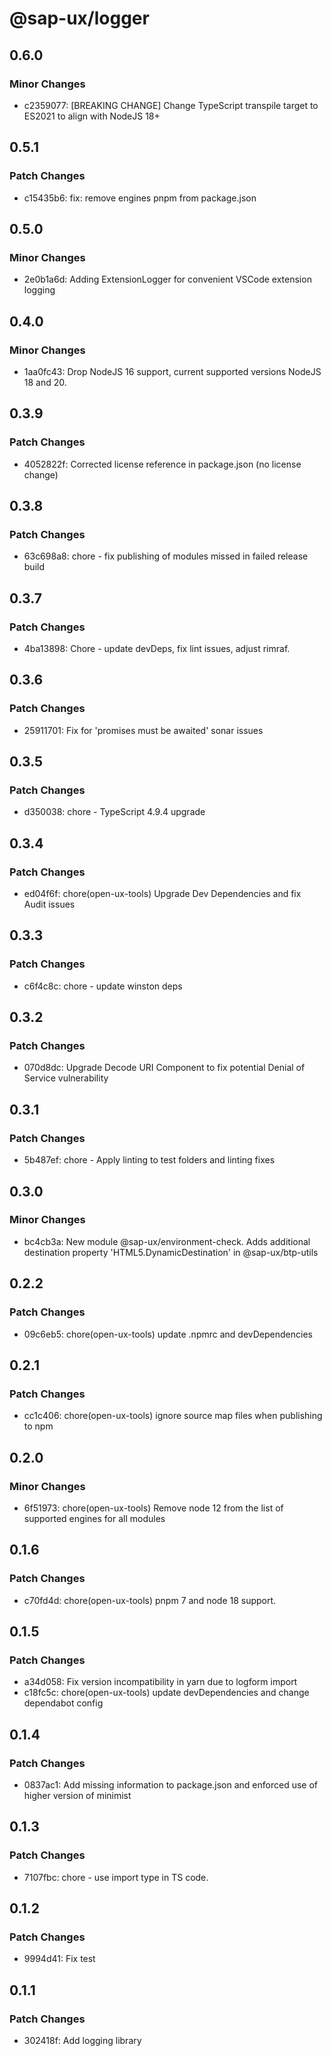 # @sap-ux/logger

## 0.6.0

### Minor Changes

-   c2359077: [BREAKING CHANGE] Change TypeScript transpile target to ES2021 to align with NodeJS 18+

## 0.5.1

### Patch Changes

-   c15435b6: fix: remove engines pnpm from package.json

## 0.5.0

### Minor Changes

-   2e0b1a6d: Adding ExtensionLogger for convenient VSCode extension logging

## 0.4.0

### Minor Changes

-   1aa0fc43: Drop NodeJS 16 support, current supported versions NodeJS 18 and 20.

## 0.3.9

### Patch Changes

-   4052822f: Corrected license reference in package.json (no license change)

## 0.3.8

### Patch Changes

-   63c698a8: chore - fix publishing of modules missed in failed release build

## 0.3.7

### Patch Changes

-   4ba13898: Chore - update devDeps, fix lint issues, adjust rimraf.

## 0.3.6

### Patch Changes

-   25911701: Fix for 'promises must be awaited' sonar issues

## 0.3.5

### Patch Changes

-   d350038: chore - TypeScript 4.9.4 upgrade

## 0.3.4

### Patch Changes

-   ed04f6f: chore(open-ux-tools) Upgrade Dev Dependencies and fix Audit issues

## 0.3.3

### Patch Changes

-   c6f4c8c: chore - update winston deps

## 0.3.2

### Patch Changes

-   070d8dc: Upgrade Decode URI Component to fix potential Denial of Service vulnerability

## 0.3.1

### Patch Changes

-   5b487ef: chore - Apply linting to test folders and linting fixes

## 0.3.0

### Minor Changes

-   bc4cb3a: New module @sap-ux/environment-check. Adds additional destination property 'HTML5.DynamicDestination' in @sap-ux/btp-utils

## 0.2.2

### Patch Changes

-   09c6eb5: chore(open-ux-tools) update .npmrc and devDependencies

## 0.2.1

### Patch Changes

-   cc1c406: chore(open-ux-tools) ignore source map files when publishing to npm

## 0.2.0

### Minor Changes

-   6f51973: chore(open-ux-tools) Remove node 12 from the list of supported engines for all modules

## 0.1.6

### Patch Changes

-   c70fd4d: chore(open-ux-tools) pnpm 7 and node 18 support.

## 0.1.5

### Patch Changes

-   a34d058: Fix version incompatibility in yarn due to logform import
-   c18fc5c: chore(open-ux-tools) update devDependencies and change dependabot config

## 0.1.4

### Patch Changes

-   0837ac1: Add missing information to package.json and enforced use of higher version of minimist

## 0.1.3

### Patch Changes

-   7107fbc: chore - use import type in TS code.

## 0.1.2

### Patch Changes

-   9994d41: Fix test

## 0.1.1

### Patch Changes

-   302418f: Add logging library
